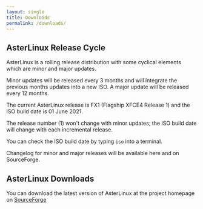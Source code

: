 ```yaml
---
layout: single
title: Downloads
permalink: /downloads/
---
```



## AsterLinux Release Cycle

AsterLinux is a rolling release distribution with some cyclical elements which are minor and major updates.

Minor updates will be released every 3 months and will integrate the previous months updates into a new ISO. A major update will be released every 12 months.

The current AsterLinux release is FX1 (Flagship XFCE4 Release 1) and the ISO build date is 01 June 2021.

The release number (1) won't change with minor updates; the ISO build date will change with each incremental release.

You can check the ISO build date by typing `iso` into a terminal.

Changelog for minor and major releases will be available here and on SourceForge.

## AsterLinux Downloads

You can download the latest version of AsterLinux at the project homepage on [SourceForge](https://sourceforge.net/projects/asterlinux/)
